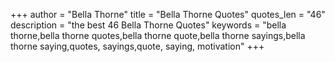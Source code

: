 +++
author = "Bella Thorne"
title = "Bella Thorne Quotes"
quotes_len = "46"
description = "the best 46 Bella Thorne Quotes"
keywords = "bella thorne,bella thorne quotes,bella thorne quote,bella thorne sayings,bella thorne saying,quotes, sayings,quote, saying, motivation"
+++
